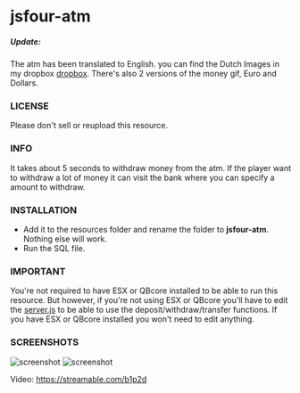 # jsfour-atm

##### Update:
The atm has been translated to English. you can find the Dutch Images in my dropbox [dropbox](http://iloveyoulikeafatladylovesapples.com/). There's also 2 versions of the money gif, Euro and Dollars.

### LICENSE
Please don't sell or reupload this resource.

### INFO
It takes about 5 seconds to withdraw money from the atm. If the player want to withdraw a lot of money it can visit the bank where you can specify a amount to withdraw.

### INSTALLATION
* Add it to the resources folder and rename the folder to **jsfour-atm**. Nothing else will work.
* Run the SQL file.

### IMPORTANT
You're not required to have ESX or QBcore installed to be able to run this resource. But however, if you're not using ESX or QBcore you'll have to edit the [server.js](https://github.com/jonassvensson4/jsfour-atm/blob/master/server/server.js) to be able to use the deposit/withdraw/transfer functions. If you have ESX or QBcore installed you won't need to edit anything.

### SCREENSHOTS
![screenshot](https://i.gyazo.com/c97621f5ea7291c97eeca77197b83e6c.png)
![screenshot](https://i.gyazo.com/3da3bf7dff1af26317aa95d863ccaeea.png)


Video: https://streamable.com/b1p2d
